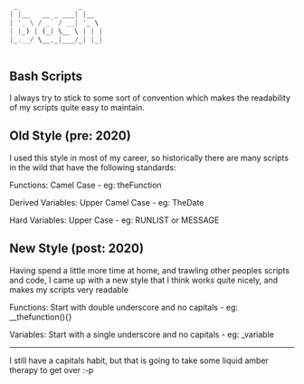 ```javascript
 _               _     
| |__   __ _ ___| |__  
| '_ \ / _` / __| '_ \ 
| |_) | (_| \__ \ | | |
|_.__/ \__,_|___/_| |_|
                       
```

Bash Scripts
------------

I always try to stick to some sort of convention which makes the readability of my scripts
quite easy to maintain.


Old Style (pre: 2020)
---------------------
I used this style in most of my career, so historically there are many scripts in the wild
that have the following standards:

Functions: Camel Case - eg: theFunction

Derived Variables: Upper Camel Case - eg: TheDate

Hard Variables: Upper Case - eg: RUNLIST or MESSAGE

New Style (post: 2020)
----------------------
Having spend a little more time at home, and trawling other peoples scripts and code, I came
up with a new style that I think works quite nicely, and makes my scripts very readable

Functions: Start with double underscore and no capitals - eg: __thefunction(){}

Variables: Start with a single underscore and no capitals - eg: _variable

---------------------
I still have a capitals habit, but that is going to take some liquid amber therapy to get over :-p


